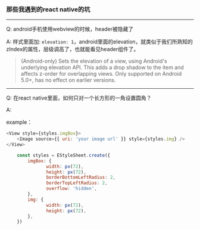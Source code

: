 ### 那些我遇到的react native的坑
---
Q: android手机使用webview的时候，header被隐藏了

A: 样式里面加: `elevation: 1`，android里面的elevation，就类似于我们所熟知的zIndex的属性，层级调高了，也就能看见header组件了。

>(Android-only) Sets the elevation of a view, using Android's underlying elevation API. This adds a drop shadow to the item and affects z-order for overlapping views. Only supported on Android 5.0+, has no effect on earlier versions.
---
Q: 在react native里面，如何只对一个长方形的一角设置圆角？

A: 

example：
``` javascript
<View style={styles.imgBox}>
    <Image source={{ uri: 'your image url' }} style={styles.img} />
</View>
```
``` javascript
    const styles = EStyleSheet.create({
        imgBox: {
               width: px(72),
               height: px(72),
               borderBottomLeftRadius: 2,
               borderTopLeftRadius: 2,
               overflow: 'hidden',
        },
        img: {
               width: px(72),
               height: px(72),
        },
    })
```